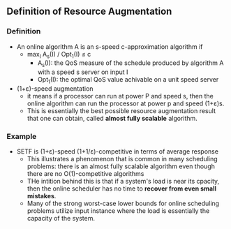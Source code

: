 ## Definition of Resource Augmentation

### Definition
- An online algorithm A is an s-speed c-approximation algorithm if
  - max<sub>I</sub> A<sub>s</sub>(I) / Opt<sub>1</sub>(I) &le; c
    - A<sub>s</sub>(I): the QoS measure of the schedule produced by algorithm A with a speed s server on input I
    - Opt<sub>1</sub>(I): the optimal QoS value achivable on a unit speed server
- (1+&epsilon;)-speed augmentation
  - it means if a processor can run at power P and speed s, then the online algorithm can run the processor at power p and speed (1+&epsilon;)s.
  - This is essentially the best possible resource augmentation result that one can obtain, called **almost fully scalable** algorithm.

### Example
- SETF is (1+&epsilon;)-speed (1+1/&epsilon;)-competitive in terms of average response
  - This illustrates a phenomenon that is common in many scheduling problems: there is an almost fully scalable algorithm even though there are no O(1)-competitive algorithms
  - THe intition behind this is that if a system's load is near its cpacity, then the online scheduler has no time to **recover from even small mistakes**. 
  - Many of the strong worst-case lower bounds for online scheduling problems utilize input instance where the load is essentially the capacity of the system.
